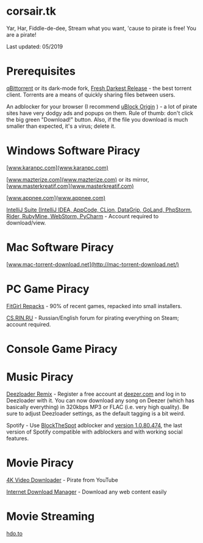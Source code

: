 # corsair.tk
Yar, Har, Fiddle-de-dee, Stream what you want, 'cause to pirate is free! You are a pirate!

Last updated: 05/2019

# Prerequisites
[qBittorrent](https://www.qbittorrent.org/download.php) or its dark-mode fork, [Fresh Darkest Release](https://github.com/suratovvlad/qbittorrent-installer/releases) - the best torrent client. Torrents are a means of quickly sharing files between users. 

An adblocker for your browser (I recommend [uBlock Origin](https://chrome.google.com/webstore/detail/ublock-origin/cjpalhdlnbpafiamejdnhcphjbkeiagm) ) - a lot of pirate sites have very dodgy ads and popups on them. Rule of thumb: don't click the big green "Download!" button. Also, if the file you download is much smaller than expected, it's a virus; delete it.

# Windows Software Piracy
[www.karanpc.com](www.karanpc.com)

[www.mazterize.com](www.mazterize.com) or its mirror, [www.masterkreatif.com](www.masterkreatif.com)

[www.appnee.com](www.appnee.com)

[IntelliJ Suite (IntelliJ IDEA, AppCode, CLion, DataGrip, GoLand, PhpStorm, Rider, RubyMine, WebStorm, PyCharm](https://www.leakportal.com/topic/123-universal-jetbrains-license-server-crack-agent-official-leakportal-release/) - Account required to download/view.


# Mac Software Piracy
[www.mac-torrent-download.net](http://mac-torrent-download.net/)

# PC Game Piracy
[FitGirl Repacks](http://fitgirl-repacks.site/) - 90% of recent games, repacked into small installers.

[CS.RIN.RU](https://cs.rin.ru/forum/) - Russian/English forum for pirating everything on Steam; account required.

# Console Game Piracy

# Music Piracy
[Deezloader Remix](https://notabug.org/RemixDevs/DeezloaderRemix/wiki/Downloads) - Register a free account at [deezer.com](https://deezer.com) and log in to Deezloader with it. You can now download any song on Deezer (which has basically everything) in 320kbps MP3 or FLAC (i.e. very high quality). Be sure to adjust Deezloader settings, as the default tagging is a bit weird.

Spotify - Use [BlockTheSpot](https://github.com/master131/BlockTheSpot/releases) adblocker and [version 1.0.80.474](https://www.filehorse.com/download-spotify/35027/), the last version of Spotify compatible with adblockers and with working social features.


# Movie Piracy
[4K Video Downloader](https://karanpc.com/4k-video-downloader-latest/) - Pirate from YouTube

[Internet Download Manager](https://karanpc.com/idm-latest/) - Download any web content easily

# Movie Streaming
[hdo.to](www.hdo.to)
